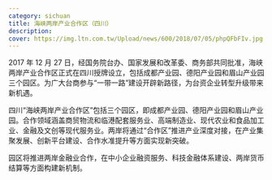 ```yaml
---
category: sichuan
title: 海峡两岸产业合作区（四川）
description:
cover: https://img.ltn.com.tw/Upload/news/600/2018/07/05/phpQFbFIv.jpg
---
```


2017 年 12 月 27 日，经国务院台办、国家发展和改革委、商务部共同批准，海峡两岸产业合作区正式在四川授牌设立，包括成都产业园、德阳产业园和眉山产业园三个园区。为广大台商参与“一带一路”建设开辟新路径，为台资企业转型升级带来新机遇。

四川“海峡两岸产业合作区”包括三个园区，即成都产业园、德阳产业园和眉山产业园。合作领域涵盖商贸物流和临港配套服务业、高端制造业、现代农业和食品加工业、金融及文创等现代服务业。两岸将通过“合作区”推进产业深度对接，在产业集聚发展、创新平台建设、合作水准提升等方面实现新突破。

园区将推进两岸金融业合作，在中小企业融资服务、科技金融体系建设、两岸货币结算等方面构建新机制。
